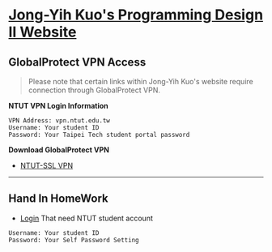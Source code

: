 # [Jong-Yih Kuo's Programming Design II Website](https://sites.google.com/mail.ntut.edu.tw/jong-yih-kuo/programming-design-ii)

## GlobalProtect VPN Access
> Please note that certain links within Jong-Yih Kuo's website require connection through GlobalProtect VPN.

**NTUT VPN Login Information**
```
VPN Address: vpn.ntut.edu.tw
Username: Your student ID
Password: Your Taipei Tech student portal password
```

**Download GlobalProtect VPN**
- [NTUT-SSL VPN](https://vpn.ntut.edu.tw/global-protect/login.esp)
---

## Hand In HomeWork
- [Login](https://140.124.181.26/upload/Login) That need NTUT student account
```
Username: Your student ID
Password: Your Self Password Setting
```
